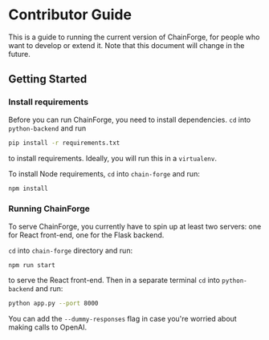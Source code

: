 # Contributor Guide

This is a guide to running the current version of ChainForge, for people who want to develop or extend it. 
Note that this document will change in the future.

## Getting Started
### Install requirements
Before you can run ChainForge, you need to install dependencies. `cd` into `python-backend` and run

```bash
pip install -r requirements.txt
```

to install requirements. Ideally, you will run this in a `virtualenv`.

To install Node requirements, `cd` into `chain-forge` and run:

```bash
npm install
```

### Running ChainForge
To serve ChainForge, you currently have to spin up at least two servers:
one for React front-end, one for the Flask backend.

`cd` into `chain-forge` directory and run:

```
npm run start
```

to serve the React front-end. Then in a separate terminal `cd` into `python-backend` and run:

```bash
python app.py --port 8000 
```
You can add the `--dummy-responses` flag in case you're worried about making calls to OpenAI. 
